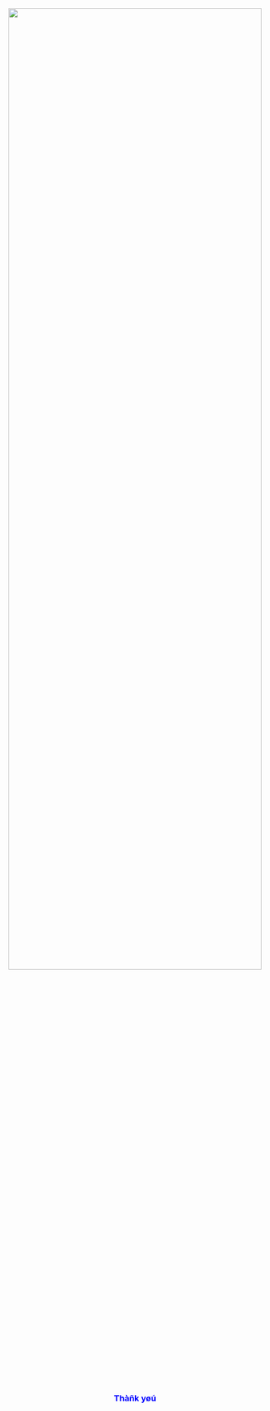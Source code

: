 <html>
<head>
<style type="text/css">
h3{
color:blue;
}
</style>
</head>
<body>
<center>
<img width="100%" height="70%" src="https://1.bp.blogspot.com/-fvYTCx20i8Y/Xv28a1oWdTI/AAAAAAAAAFQ/5KcYuGqYi9whwHzIiiC6xpCYyx0ErUeAgCK4BGAsYHg/s296/monkey.jpeg"/>
<br><h3>Thàñk yøú</h3>
</center>
<body>
</html>
